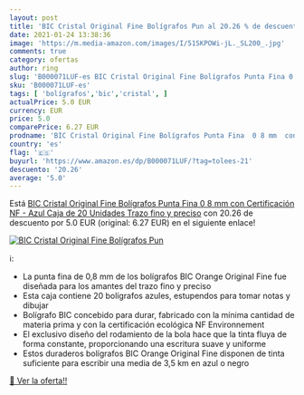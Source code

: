 ```yaml
---
layout: post
title: 'BIC Cristal Original Fine Bolígrafos Pun al 20.26 % de descuento'
date: 2021-01-24 13:38:36
image: 'https://m.media-amazon.com/images/I/51SKPOWi-jL._SL200_.jpg'
comments: true
category: ofertas
author: ring
slug: 'B000071LUF-es BIC Cristal Original Fine Bolígrafos Punta Fina 0 8 mm con...'
sku: 'B000071LUF-es'
tags: [ 'bolígrafos','bic','cristal', ]
actualPrice: 5.0 EUR
currency: EUR
price: 5.0
comparePrice: 6.27 EUR
prodname: 'BIC Cristal Original Fine Bolígrafos Punta Fina  0 8 mm  con Certificación NF - Azul  Caja de 20 Unidades  Trazo fino y preciso'
country: 'es'
flag: '🇪🇸'
buyurl: 'https://www.amazon.es/dp/B000071LUF/?tag=tolees-21'
descuento: '20.26'
average: '5.0'
---
```


Está [BIC Cristal Original Fine Bolígrafos Punta Fina  0 8 mm  con Certificación NF - Azul  Caja de 20 Unidades  Trazo fino y preciso](https://www.amazon.es/dp/B000071LUF/?tag=tolees-21) con 20.26 de descuento por 5.0 EUR (original: 6.27 EUR) en el siguiente enlace!

[![BIC Cristal Original Fine Bolígrafos Pun](https://m.media-amazon.com/images/I/51SKPOWi-jL._SL200_.jpg)](https://www.amazon.es/dp/B000071LUF/?tag=tolees-21)

ℹ️:

- La punta fina de 0,8 mm de los bolígrafos BIC Orange Original Fine fue diseñada para los amantes del trazo fino y preciso
- Esta caja contiene 20 bolígrafos azules, estupendos para tomar notas y dibujar
- Bolígrafo BIC concebido para durar, fabricado con la mínima cantidad de materia prima y con la certificación ecológica NF Environnement
- El exclusivo diseño del rodamiento de la bola hace que la tinta fluya de forma constante, proporcionando una escritura suave y uniforme
- Estos duraderos bolígrafos BIC Orange Original Fine disponen de tinta suficiente para escribir una media de 3,5 km en azul o negro

[🛒 Ver la oferta!!](https://www.amazon.es/dp/B000071LUF/?tag=tolees-21)
